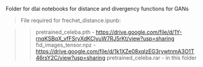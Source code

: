 Folder for dlai notebooks for distance and divergency functions for GANs

> File required for frechet_distance.ipunb:

  >> pretrained_celeba.pth - https://drive.google.com/file/d/1Y-rnqKSBqX_yfFSryXdKClyuW7RJ5rKt/view?usp=sharing
  >> fid_images_tensor.npz - https://drive.google.com/file/d/1k1XZe08xqlzEG3rywtnmA3O1T46rsY2C/view?usp=sharing
>  > pretrained_celeba.rar - in this folder

